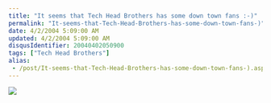 ```yaml
---
title: "It seems that Tech Head Brothers has some down town fans :-)"
permalink: "It-seems-that-Tech-Head-Brothers-has-some-down-town-fans-)"
date: 4/2/2004 5:09:00 AM
updated: 4/2/2004 5:09:00 AM
disqusIdentifier: 20040402050900
tags: ["Tech Head Brothers"]
alias:
 - /post/It-seems-that-Tech-Head-Brothers-has-some-down-town-fans-).aspx/index.html
---
```

![](http://perso.wanadoo.fr/laurent.kempe/images/bridge.jpg)
